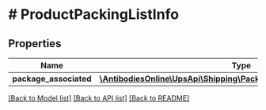 # # ProductPackingListInfo

## Properties

Name | Type | Description | Notes
------------ | ------------- | ------------- | -------------
**package_associated** | [**\AntibodiesOnline\UpsApi\Shipping\PackingListInfoPackageAssociated[]**](PackingListInfoPackageAssociated.md) |  |

[[Back to Model list]](../../README.md#models) [[Back to API list]](../../README.md#endpoints) [[Back to README]](../../README.md)
